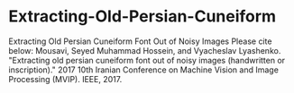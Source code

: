 # Extracting-Old-Persian-Cuneiform
Extracting Old Persian Cuneiform Font Out of Noisy Images
Please cite below:
Mousavi, Seyed Muhammad Hossein, and Vyacheslav Lyashenko. "Extracting old persian cuneiform font out of noisy images (handwritten or inscription)." 2017 10th Iranian Conference on Machine Vision and Image Processing (MVIP). IEEE, 2017.
